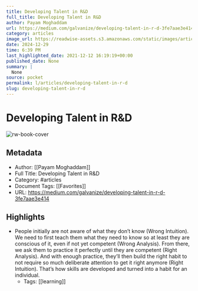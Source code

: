 ```yaml
---
title: Developing Talent in R&D
full_title: Developing Talent in R&D
author: Payam Moghaddam
url: https://medium.com/galvanize/developing-talent-in-r-d-3fe7aae3e414
category: articles
image_url: https://readwise-assets.s3.amazonaws.com/static/images/article3.5c705a01b476.png
date: 2024-12-29
time: 6:39 PM
last_highlighted_date: 2021-12-12 16:19:19+00:00
published_date: None
summary: |
  None
source: pocket
permalink: l/articles/developing-talent-in-r-d
slug: developing-talent-in-r-d
---
```

# Developing Talent in R&D

![rw-book-cover](https://readwise-assets.s3.amazonaws.com/static/images/article3.5c705a01b476.png)

## Metadata
- Author: [[Payam Moghaddam]]
- Full Title: Developing Talent in R&D
- Category: #articles
- Document Tags: [[Favorites]] 
- URL: https://medium.com/galvanize/developing-talent-in-r-d-3fe7aae3e414

## Highlights
- People initially are not aware of what they don’t know (Wrong Intuition). We need to first teach them what they need to know so at least they are conscious of it, even if not yet competent (Wrong Analysis). From there, we ask them to practice it perfectly until they are competent (Right Analysis). And with enough practice, they’ll then build the right habit to not require so much deliberate attention to get it right anymore (Right Intuition). That’s how skills are developed and turned into a habit for an individual.
    - Tags: [[learning]] 


